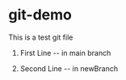 # git-demo

This is a test git file

1. First Line -- in main branch

2. Second Line -- in newBranch

